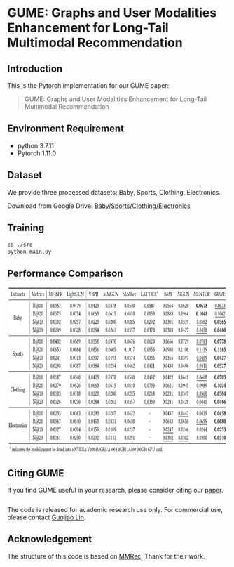 # GUME: Graphs and User Modalities Enhancement for Long-Tail Multimodal Recommendation

<!-- PROJECT LOGO -->

## Introduction

This is the Pytorch implementation for our GUME paper:

>GUME: Graphs and User Modalities Enhancement for Long-Tail Multimodal Recommendation

## Environment Requirement
- python 3.7.11
- Pytorch 1.11.0

## Dataset

We provide three processed datasets: Baby, Sports, Clothing, Electronics.

Download from Google Drive: [Baby/Sports/Clothing/Electronics](https://drive.google.com/drive/folders/1_j7du9KX30S9PwX8jmHlTmhxOof5WTnS?role=writer)

## Training
  ```
  cd ./src
  python main.py
  ```
## Performance Comparison
<img src="image/result.png" width="900px" height="380px"/>

## Citing GUME
If you find GUME useful in your research, please consider citing our [paper](https://arxiv.org/abs/2407.12338).
```
```
The code is released for academic research use only. For commercial use, please contact [Guojiao Lin](guojiaolin37@gmail.com).

## Acknowledgement
The structure of this code is  based on [MMRec](https://github.com/enoche/MMRec). Thank for their work.
